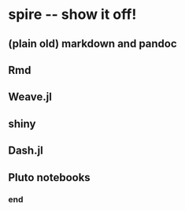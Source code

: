 # spire -- show it off!

## (plain old) markdown and pandoc

## Rmd

## Weave.jl

## shiny

## Dash.jl

## Pluto notebooks


### end
